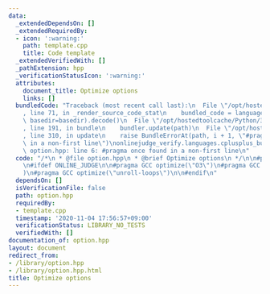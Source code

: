 ```yaml
---
data:
  _extendedDependsOn: []
  _extendedRequiredBy:
  - icon: ':warning:'
    path: template.cpp
    title: Code template
  _extendedVerifiedWith: []
  _pathExtension: hpp
  _verificationStatusIcon: ':warning:'
  attributes:
    document_title: Optimize options
    links: []
  bundledCode: "Traceback (most recent call last):\n  File \"/opt/hostedtoolcache/Python/3.9.0/x64/lib/python3.9/site-packages/onlinejudge_verify/documentation/build.py\"\
    , line 71, in _render_source_code_stat\n    bundled_code = language.bundle(stat.path,\
    \ basedir=basedir).decode()\n  File \"/opt/hostedtoolcache/Python/3.9.0/x64/lib/python3.9/site-packages/onlinejudge_verify/languages/cplusplus.py\"\
    , line 191, in bundle\n    bundler.update(path)\n  File \"/opt/hostedtoolcache/Python/3.9.0/x64/lib/python3.9/site-packages/onlinejudge_verify/languages/cplusplus_bundle.py\"\
    , line 310, in update\n    raise BundleErrorAt(path, i + 1, \"#pragma once found\
    \ in a non-first line\")\nonlinejudge_verify.languages.cplusplus_bundle.BundleErrorAt:\
    \ option.hpp: line 6: #pragma once found in a non-first line\n"
  code: "/*\n * @file option.hpp\n * @brief Optimize options\n */\n\n#pragma once\n\
    \n#ifdef ONLINE_JUDGE\n\n#pragma GCC optimize(\"O3\")\n#pragma GCC target(\"avx,avx2\"\
    )\n#pragma GCC optimize(\"unroll-loops\")\n\n#endif\n"
  dependsOn: []
  isVerificationFile: false
  path: option.hpp
  requiredBy:
  - template.cpp
  timestamp: '2020-11-04 17:56:57+09:00'
  verificationStatus: LIBRARY_NO_TESTS
  verifiedWith: []
documentation_of: option.hpp
layout: document
redirect_from:
- /library/option.hpp
- /library/option.hpp.html
title: Optimize options
---
```

